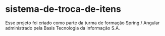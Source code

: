 # sistema-de-troca-de-itens
Esse projeto foi criado como parte da turma de formação Spring / Angular administrado pela Basis Tecnologia da Informação S.A.
